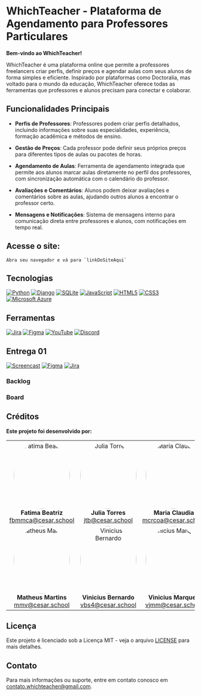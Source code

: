 # WhichTeacher - Plataforma de Agendamento para Professores Particulares

**Bem-vindo ao WhichTeacher!** 

WhichTeacher é uma plataforma online que permite a professores freelancers criar perfis, definir preços e agendar aulas com seus alunos de forma simples e eficiente. Inspirado por plataformas como Doctoralia, mas voltado para o mundo da educação, WhichTeacher oferece todas as ferramentas que professores e alunos precisam para conectar e colaborar.

## Funcionalidades Principais

- **Perfis de Professores**: Professores podem criar perfis detalhados, incluindo informações sobre suas especialidades, experiência, formação acadêmica e métodos de ensino.
  
- **Gestão de Preços**: Cada professor pode definir seus próprios preços para diferentes tipos de aulas ou pacotes de horas.

- **Agendamento de Aulas**: Ferramenta de agendamento integrada que permite aos alunos marcar aulas diretamente no perfil dos professores, com sincronização automática com o calendário do professor.

- **Avaliações e Comentários**: Alunos podem deixar avaliações e comentários sobre as aulas, ajudando outros alunos a encontrar o professor certo.

- **Mensagens e Notificações**: Sistema de mensagens interno para comunicação direta entre professores e alunos, com notificações em tempo real.

## **Acesse o site**:

    Abra seu navegador e vá para `linkDoSiteAqui`

## Tecnologias

[![Python](https://img.shields.io/badge/-Python-red?style=flat&logo=Python&logoColor=white)](https://www.python.org)
[![Django](https://img.shields.io/badge/-Django-red?style=flat&logo=Django&logoColor=white)](https://www.djangoproject.com/)
[![SQLite](https://img.shields.io/badge/-SQLite-red?style=flat&logo=SQLite&logoColor=white)](https://www.sqlite.org/index.html)
[![JavaScript](https://img.shields.io/badge/-JavaScript-red?style=flat&logo=JavaScript&logoColor=white)](https://developer.mozilla.org/en-US/docs/Web/JavaScript)
[![HTML5](https://img.shields.io/badge/-HTML5-red?style=flat&logo=HTML5&logoColor=white)](https://developer.mozilla.org/en-US/docs/Web/Guide/HTML/HTML5)
[![CSS3](https://img.shields.io/badge/-CSS3-red?style=flat&logo=CSS3&logoColor=white)](https://developer.mozilla.org/en-US/docs/Web/CSS)
[![Microsoft Azure](https://img.shields.io/badge/-Microsoft%20Azure-red?style=flat&logo=Microsoft-Azure&logoColor=white)](https://azure.microsoft.com/)

## Ferramentas

[![Jira](https://img.shields.io/badge/-Jira-red?style=flat&logo=Jira&logoColor=white)](https://www.atlassian.com/software/jira)
[![Figma](https://img.shields.io/badge/-Figma-red?style=flat&logo=Figma&logoColor=white)](https://www.figma.com)
[![YouTube](https://img.shields.io/badge/-YouTube-red?style=flat&logo=YouTube&logoColor=white)](https://www.youtube.com)
[![Discord](https://img.shields.io/badge/-Discord-red?style=flat&logo=Discord&logoColor=white)](https://discord.com/)

## Entrega 01

[![Screencast](https://img.shields.io/badge/-Screencast-red?style=flat&logoColor=white)](https://example.com/screencast)
[![Figma](https://img.shields.io/badge/-Figma-red?style=flat&logo=Figma&logoColor=white)](https://www.figma.com/design/lSNlGV5MUkZs83LWAfWCcy/WhichTeacher---LoFi?node-id=10-2413&node-type=FRAME&t=WqaG3RDJgDgkHVlD-0)
[![Jira](https://img.shields.io/badge/-Jira-red?style=flat&logo=Jira&logoColor=white)](https://cesar-team-r73jqrwd.atlassian.net/jira/software/projects/KAN/boards/1/backlog)

### Backlog



### Board





## Créditos

**Este projeto foi desenvolvido por:**

<table>
  <tr align="center">
    <td>
      <img src="https://i.imgur.com/qiddls9.jpg" alt="Fatima Beatriz" width="150px" height="180px" style="border-radius:50%;"/><br>
      <b>Fatima Beatriz</b><br>
      <a href="mailto:fbmmca@cesar.school">fbmmca@cesar.school</a>
    </td>
    <td>
      <img src="https://i.imgur.com/Gp3Qnov.jpg" alt="Julia Torres" width="150px" height="180px" style="border-radius:50%;"/><br>
      <b>Julia Torres</b><br>
      <a href="mailto:jtb@cesar.school">jtb@cesar.school</a>
    </td>
    <td>
      <img src="https://i.imgur.com/B7Gs5AB.jpg" alt="Maria Claudia" width="150px" height="180px" style="border-radius:50%;"/><br>
      <b>Maria Claudia</b><br>
      <a href="mailto:mcrcoa@cesar.school">mcrcoa@cesar.school</a>
    </td>
  </tr>
  <tr align="center">
    <td>
      <img src="https://i.imgur.com/3EiNSXx.jpg" alt="Matheus Martins" width="150px" height="180px" style="border-radius:50%;"/><br>
      <b>Matheus Martins</b><br>
      <a href="mailto:mmv@cesar.school">mmv@cesar.school</a>
    </td>
    <td>
      <img src="https://i.imgur.com/PUBw0Xa.jpg" alt="Vinicius Bernardo" width="150px" height="180px" style="border-radius:50%;"/><br>
      <b>Vinicius Bernardo</b><br>
      <a href="mailto:vbs4@cesar.school">vbs4@cesar.school</a>
    </td>
    <td>
      <img src="https://i.imgur.com/vB6f7CX.jpg" alt="Vinicius Marques" width="150px" height="180px" style="border-radius:50%;"/><br>
      <b>Vinicius Marques</b><br>
      <a href="mailto:vjmm@cesar.school">vjmm@cesar.school</a>
    </td>
  </tr>
</table>

## Licença

Este projeto é licenciado sob a Licença MIT - veja o arquivo [LICENSE](LICENSE) para mais detalhes.

## Contato

Para mais informações ou suporte, entre em contato conosco em [contato.whichteacher@gmail.com](mailto:contato.whichteacher@gmail.com).
